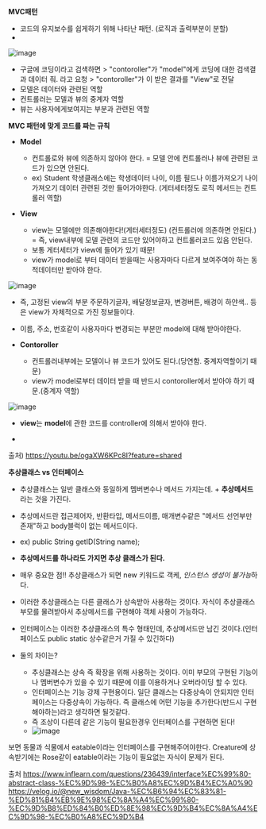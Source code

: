 **MVC패턴**

- 코드의 유지보수를 쉽게하기 위해 나타난 패턴. (로직과 출력부분이 분할)
- 
![image](https://github.com/ws1811/cs-study/assets/117894789/05bdae59-0f85-4eea-b845-526f5e940e36)

- 구글에 코딩이라고 검색하면 > "contoroller"가 "model"에게 코딩에 대한 검색결과 데이터 줘. 라고 요청 > "contoroller"가 이 받은 결과를 
"View"로 전달
- 모델은 데이터와 관련된 역할
- 컨트롤러는 모델과 뷰의 중계자 역할
- 뷰는 사용자에게보여지는 부분과 관련된 역할

**MVC 패턴에 맞게 코드를 짜는 규칙**
- **Model**
  - 컨트롤로와 뷰에 의존하지 않아야 한다. = 모델 안에 컨트롤러나 뷰에 관련된 코드가 있으면 안된다.
  - ex) Student 학생클래스에는 학생데이터 나이, 이름 필드나 이름가져오기 나이가져오기 데이터 관련된 것만 들어가야한다. (게터세터정도 로직 메서드는 컨트롤러 역할)

- **View**
  - view는 모델에만 의존해야한다!(게터세터정도) (컨트롤러에 의존하면 안된다.) = 즉, view내부에 모델 관련의 코드만 있어야하고 컨트롤러코드 있음 안된다.
  - 보통 게터세터가 view에 들어가 있기 때문!
  - view가 model로 부터 데이터 받을때는 사용자마다 다르게 보여주여야 하는 동적데이터만 받아야 한다.

![image](https://github.com/ws1811/cs-study/assets/117894789/1fb5d51c-6ab5-4ae2-a3b6-d111379c300f)

  - 즉, 고정된 view의 부분 주문하기글자, 배달정보글자, 변경버튼, 배경이 하얀색.. 등은 view가 자체적으로 가진 정보들이다.
  - 이름, 주소, 번호같이 사용자마다 변경되는 부분만 model에 대해 받아야한다.

- **Contoroller**
  - 컨트롤러내부에는 모델이나 뷰 코드가 있어도 된다.(당연함. 중계자역할이기 때문)
  - view가 model로부터 데이터 받을 때 반드시 contoroller에서 받아야 하기 때문.(중계자 역할)

 ![image](https://github.com/ws1811/cs-study/assets/117894789/1975844d-0a64-4ad9-85db-3312701208da)


 
   - **view**는 **model**에 관한 코드를 controller에 의해서 받아야 한다.

   - 
출처) https://youtu.be/ogaXW6KPc8I?feature=shared


**추상클래스 vs 인터페이스**
- 추상클래스는 일반 클래스와 동일하게 멤버변수나 메서드 가지는데. + **추상메서드**라는 것을 가진다.
- 추상메서드란 접근제어자, 반환타입, 메서드이름, 매개변수같은 "메서드 선언부만 존재"하고 body블럭이 없는 메서드이다.
- ex) public String getID(String name);
- **추상메서드를 하나라도 가지면 추상 클래스가 된다.**
- 매우 중요한 점!! 추상클래스가 되면 new 키워드로 객케, *인스턴스 생성이 불가능*하다.
- 이러한 추상클래스는 다른 클래스가 상속받아 사용하는 것이다. 자식이 추상클래스 부모를 물려받아서 추상메서드를 구현해야 객체 사용이 가능하다.

- 인터페이스는 이러한 추상클래스의 특수 형태인데, 추상메서드만 남긴 것이다.(인터페이스도 public static 상수같은거 가질 수 있긴하다)
- 둘의 차이는?
  - 추싱클래스는 상속 즉 확장을 위해 사용하는 것이다. 이미 부모의 구현된 기능이나 멤버변수가 있을 수 있기 때문에 이를 이용하거나 오버라이딩 할 수 있다.
  - 인터페이스는 기능 강제 구현용이다. 일단 클래스는 다중상속이 안되지만 인터페이스는 다중상속이 가능하다. 즉 클래스에 어떤 기능을 추가한다(반드시 구현해야하는)라고 생각하면 될것같다.
  - 즉 조상이 다른데 같은 기능이 필요한경우 인터페이스를 구현하면 된다!
  - ![image](https://github.com/ws1811/cs-study/assets/117894789/a421a013-9a34-49ba-b7b8-014b88532ebc)

보면 동물과 식물에서 eatable이라는 인터페이스를 구현해주어야한다. Creature에 상속받기에는 Rose같이 eatable이라는 기능이 필요없는 자식이 문제가 된다.


출처 
https://www.inflearn.com/questions/236439/interface%EC%99%80-abstract-class-%EC%9D%98-%EC%B0%A8%EC%9D%B4%EC%A0%90
https://velog.io/@new_wisdom/Java-%EC%B6%94%EC%83%81-%ED%81%B4%EB%9E%98%EC%8A%A4%EC%99%80-%EC%9D%B8%ED%84%B0%ED%8E%98%EC%9D%B4%EC%8A%A4%EC%9D%98-%EC%B0%A8%EC%9D%B4



